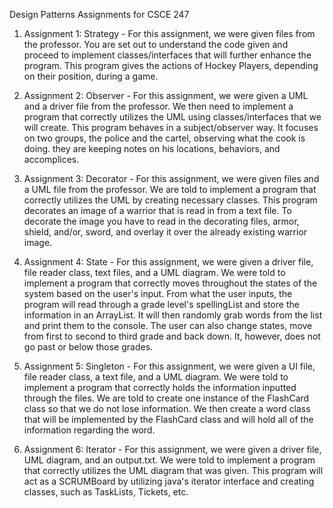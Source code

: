Design Patterns Assignments for CSCE 247
    
1. Assignment 1: Strategy - 
    For this assignment, we were given files from the professor. You are set out to understand the code given and proceed to implement classes/interfaces that will further enhance the program. This program gives the actions of Hockey Players, depending on their position, during a game.

2. Assignment 2: Observer - 
    For this assignment, we were given a UML and a driver file from the professor. We then need to implement a program that correctly utilizes the UML using classes/interfaces that we will create. This program behaves in a subject/observer way. It focuses on two groups, the police and the cartel, observing what the cook is doing. they are keeping notes on his locations, behaviors, and accomplices. 

3. Assignment 3: Decorator - 
    For this assignment, we were given files and a UML file from the professor. We are told to implement a program that correctly utilizes the UML by creating necessary classes. This program decorates an image of a warrior that is read in from a text file. To decorate the image you have to read in the decorating files, armor, shield, and/or, sword, and overlay it over the already existing warrior image. 

4. Assignment 4: State - 
    For this assignment, we were given a driver file, file reader class, text files, and a UML diagram. We were told to implement a program that correctly moves throughout the states of the system based on the user's input. From what the user inputs, the program will read through a grade level's spellingList and store the information in an ArrayList. It will then randomly grab words from the list and print them to the console. The user can also change states, move from first to second to third grade and back down. It, however, does not go past or below those grades.

5. Assignment 5: Singleton - 
    For this assignment, we were given a UI file, file reader class, a text file, and a UML diagram. We were told to implement a program that correctly holds the information inputted through the files. We are told to create one instance of the FlashCard class so that we do not lose information. We then create a word class that will be implemented by the FlashCard class and will hold all of the information regarding the word.

6. Assignment 6: Iterator - 
    For this assignment, we were given a driver file, UML diagram, and an output.txt. We were told to implement a program that correctly utilizes the UML diagram that was given. This program will act as a SCRUMBoard by utilizing java's iterator interface and creating classes, such as TaskLists, Tickets, etc. 